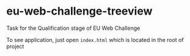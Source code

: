# eu-web-challenge-treeview
Task for the Qualification stage of EU Web Challenge

To see application, just open `index.html` which is located in the root of project